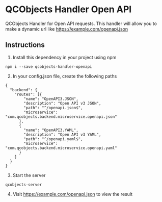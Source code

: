 # QCObjects Handler Open API

QCObjects Handler for Open API requests. This handler will allow you to make a
dynamic url like https://example.com/openapi.json

## Instructions

1. Install this dependency in your project using npm

```shell
npm i --save qcobjects-handler-openapi
```

2. In your config.json file, create the following paths

```shell
{
  "backend": {
    "routes": [{
        "name": "OpenAPI3.JSON",
        "description": "Open API v3 JSON",
        "path": "^/openapi.json$",
        "microservice": "com.qcobjects.backend.microservice.openapi.json"
      },
      {
        "name": "OpenAPI3.YAML",
        "description": "Open API v3 YAML",
        "path": "^/openapi.yaml$",
        "microservice": "com.qcobjects.backend.microservice.openapi.yaml"
      }
    ]
  }
}
```

3. Start the server

```shell
qcobjects-server
```

4. Visit https://example.com/openapi.json to view the result
